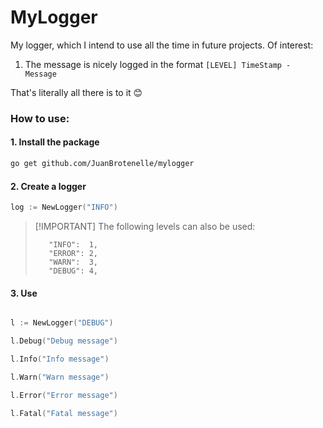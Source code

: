 # MyLogger

My logger, which I intend to use all the time in future projects. Of interest:

1. The message is nicely logged in the format `[LEVEL] TimeStamp - Message`

That's literally all there is to it 😊

### How to use:

#### 1. Install the package

```bash
go get github.com/JuanBrotenelle/mylogger
```

#### 2. Create a logger

```go
log := NewLogger("INFO")
```

> [!IMPORTANT] The following levels can also be used:
> ```
>    "INFO":  1,
>    "ERROR": 2,
>    "WARN":  3,
>    "DEBUG": 4,
> ```

#### 3. Use

```go

l := NewLogger("DEBUG")

l.Debug("Debug message")

l.Info("Info message")

l.Warn("Warn message")

l.Error("Error message")

l.Fatal("Fatal message")
```
